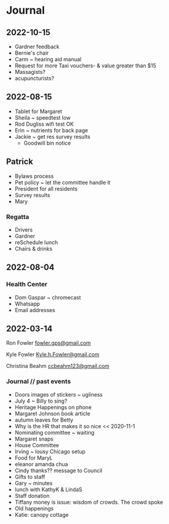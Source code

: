 # Journal

## 2022-10-15

* Gardner feedback
* Bernie's chair
* Carm ~ hearing aid manual
* Request for more Taxi vouchers- & value greater than $15
* Massagists?
* acupuncturists?

## 2022-08-15

* Tablet for Margaret
* Sheila ~ speedtest low
* Rod Dugliss wifi test OK
* Erin ~ nutrients for back page
* Jackie ~ get res survey results
  * Goodwill bin notice

## Patrick
* Bylaws process
* Pet policy ~ let the committee handle it
* President for all residents
* Survey results
* Mary


### Regatta

* Drivers
* Gardner
* reSchedule lunch
* Chairs & drinks


## 2022-08-04

### Health Center

* Dom Gaspar ~ chromecast
* Whatsapp
* Email addresses

## 2022-03-14
Ron Fowler <fowler.gps@gmail.com>

Kyle Fowler <Kyle.h.Fowler@gmail.com>

Christina Beahm <ccbeahm123@gmail.com>


### Journal // past events

* Doors images of stickers ~ ugliness
* July 4 ~ Billy to sing?
* Heritage Happenings on phone
* Margaret Johnson book article
* autumn leaves for Betty
* Why is the HR that makes it so nice << 2020-11-1
* Nominating committee ~ waiting
* Margaret snaps
* House Committee
* Irving ~ lousy Chicago setup
* Food for MaryL
* eleanor amanda chua
* Cindy thanks?? message to Council
* Gifts to staff
* Gary ~ minutes
* lunch with KathyK & LindaS
* Staff donation
* Tiffany money is issue: wisdom of crowds. The crowd spoke
* Old happenings
* Katie: canopy cottage
